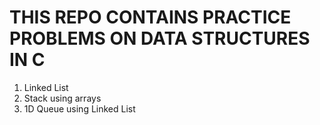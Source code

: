 # THIS REPO CONTAINS PRACTICE PROBLEMS ON DATA STRUCTURES IN C

1. Linked List
2. Stack using arrays
3. 1D Queue using Linked List
